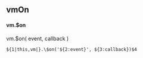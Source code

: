 ## vmOn
#### vm.$on
vm.$on( event, callback )
```
${1|this,vm|}.\$on('${2:event}', ${3:callback})$4
```